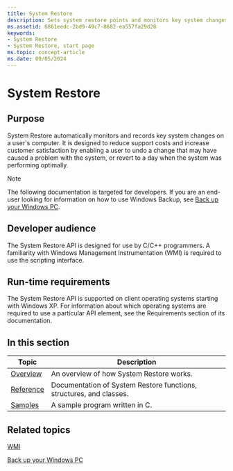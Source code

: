 ```yaml
---
title: System Restore
description: Sets system restore points and monitors key system changes from a program to enable a rollback of the system to a previous state. Write automatic recovery code or wmi script to restore system state to a registered restore point.
ms.assetid: 6861eedc-2bd9-49c7-8682-ea557fa29d28
keywords:
- System Restore
- System Restore, start page
ms.topic: concept-article
ms.date: 09/05/2024
---
```


# System Restore

## Purpose

System Restore automatically monitors and records key system changes on a user's computer. It is designed to reduce support costs and increase customer satisfaction by enabling a user to undo a change that may have caused a problem with the system, or revert to a day when the system was performing optimally.

> [!NOTE]
> The following documentation is targeted for developers. If you are an end-user looking for information on how to use Windows Backup, see [Back up your Windows PC](https://support.microsoft.com/windows/back-up-your-windows-pc-87a81f8a-78fa-456e-b521-ac0560e32338).

## Developer audience

The System Restore API is designed for use by C/C++ programmers. A familiarity with Windows Management Instrumentation (WMI) is required to use the scripting interface.

## Run-time requirements

The System Restore API is supported on client operating systems starting with Windows XP. For information about which operating systems are required to use a particular API element, see the Requirements section of its documentation.

## In this section

| Topic                                    | Description                                                         |
|------------------------------------------|---------------------------------------------------------------------|
| [Overview](about-system-restore.md)      | An overview of how System Restore works.                            |
| [Reference](system-restore-reference.md) | Documentation of System Restore functions, structures, and classes. |
| [Samples](using-system-restore.md)       | A sample program written in C.                                      |

## Related topics

[WMI](/windows/win32/WmiSdk/wmi-start-page)

[Back up your Windows PC](https://support.microsoft.com/windows/back-up-your-windows-pc-87a81f8a-78fa-456e-b521-ac0560e32338)
